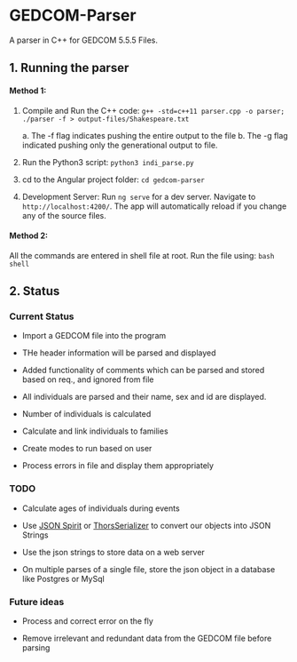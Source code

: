 # GEDCOM-Parser

A parser in C++ for GEDCOM 5.5.5 Files.

## 1. Running the parser

#### Method 1:

1. Compile and Run the C++ code:
   `g++ -std=c++11 parser.cpp -o parser; ./parser -f > output-files/Shakespeare.txt`

   a. The -f flag indicates pushing the entire output to the file
   b. The -g flag indicated pushing only the generational output to file.

2. Run the Python3 script:
   `python3 indi_parse.py`
3. cd to the Angular project folder:
   `cd gedcom-parser`

4. Development Server:
   Run `ng serve` for a dev server. Navigate to `http://localhost:4200/`. The app will automatically reload if you change any of the source files.

#### Method 2:

All the commands are entered in shell file at root. Run the file using:
`bash shell`

## 2. Status

### Current Status

- Import a GEDCOM file into the program

- THe header information will be parsed and displayed

- Added functionality of comments which can be parsed and stored based on req., and ignored from file

- All individuals are parsed and their name, sex and id are displayed.

- Number of individuals is calculated

- Calculate and link individuals to families

- Create modes to run based on user

- Process errors in file and display them appropriately

### TODO

- Calculate ages of individuals during events

- Use [JSON Spirit](https://github.com/cierelabs/json_spirit) or [ThorsSerializer](https://github.com/Loki-Astari/ThorsSerializer) to convert our objects into JSON Strings

- Use the json strings to store data on a web server

- On multiple parses of a single file, store the json object in a database like Postgres or MySql

### Future ideas

- Process and correct error on the fly

- Remove irrelevant and redundant data from the GEDCOM file before parsing
